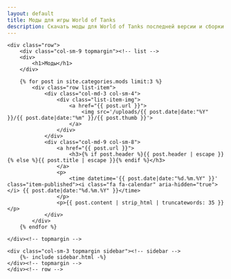 ```yaml
---
layout: default
title: Моды для игры World of Tanks
description: Скачать моды для World of Tanks последней версии и сборки модов WoT можно на нашем сайте. В разделе вы найдете лучшие модификации для игры бесплатно! В том числе вотспик последней версии...
---
```




<div class="container category-page">
	
    <div class="row">
        <div class="col-sm-9 topmargin"><!-- list -->
		<div>
			<h1>Моды</h1>
		</div>	
		
		{% for post in site.categories.mods limit:3 %} 
			<div class="row list-item">
				<div class="col-md-3 col-sm-4">
					<div class="list-item-img">
						<a href="{{ post.url }}">
							<img src='/uploads/{{ post.date|date:"%Y" }}/{{ post.date|date:"%m" }}/{{ post.thumb }}'>
						</a>
					</div>
				</div>
				<div class="col-md-9 col-sm-8">
					<a href="{{ post.url }}">
						<h3>{% if post.header %}{{ post.header | escape }}{% else %}{{ post.title | escape }}{% endif %}</h3>
					</a>
					<p>
						<time datetime='{{ post.date|date:"%d.%m.%Y" }}' class="item-published"><i class="fa fa-calendar" aria-hidden="true"></i> {{ post.date|date:"%d.%m.%Y" }}</time>
					</p>
					<p>{{ post.content | strip_html | truncatewords: 35 }}</p>
				</div>
			</div>
		{% endfor %}
		
	</div><!-- topmargin -->
	    
	<div class="col-sm-3 topmargin sidebar"><!-- sidebar -->
		{%- include sidebar.html -%}
	</div><!-- topmargin -->
    </div><!-- row -->

</div><!-- container -->
